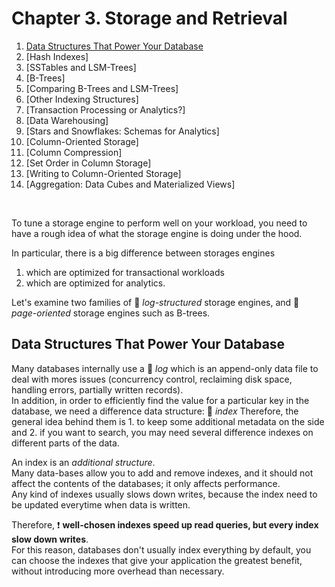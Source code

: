 # Chapter 3. Storage and Retrieval

1. [Data Structures That Power Your Database](#Data-Structures-That-Power-Your-Database)
2. [Hash Indexes]
3. [SSTables and LSM-Trees]
4. [B-Trees]
5. [Comparing B-Trees and LSM-Trees]
6. [Other Indexing Structures]
7. [Transaction Processing or Analytics?]
8. [Data Warehousing]
9. [Stars and Snowflakes: Schemas for Analytics]
10. [Column-Oriented Storage]
11. [Column Compression]
12. [Set Order in Column Storage]
13. [Writing to Column-Oriented Storage]
14. [Aggregation: Data Cubes and Materialized Views]

<br/>

To tune a storage engine to perform well on your workload, 
you need to have a rough idea of what the storage engine is doing under the hood.  

In particular, there is a big difference between storages engines  
1. which are optimized for transactional workloads
2. which are optimized for analytics.  

Let's examine two families of :star2: _log-structured_ storage engines, and :star2: _page-oriented_ storage engines such as B-trees.  

## Data Structures That Power Your Database

Many databases internally use a :star2: _log_ which is an append-only data file to deal with mores issues
(concurrency control, reclaiming disk space, handling errors, partially written records).  
In addition, in order to efficiently find the value for a particular key in the database, we need a difference data structure: :star2: _index_
Therefore, the general idea behind them is 1. to keep some additional metadata on the side and 2. if you want to search, you may need several difference indexes on different parts of the data.  

An index is an _additional structure_.  
Many data-bases allow you to add and remove indexes, and it should not affect the contents of the databases; it only affects performance.  
Any kind of indexes usually slows down writes, because the index need to be updated everytime when data is written.  

Therefore, :heavy_exclamation_mark: **well-chosen indexes speed up read queries, but every index slow down writes**.  
For this reason, databases don't usually index everything by default, you can choose the indexes that give your application the greatest benefit, 
without introducing more overhead than necessary.  

<br/>
